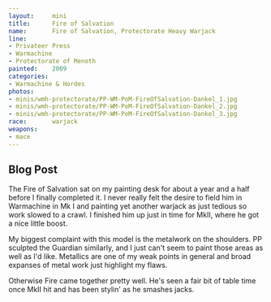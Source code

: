 ```yaml
---
layout:     mini
title:      Fire of Salvation
name:       Fire of Salvation, Protectorate Heavy Warjack
line:       
- Privateer Press
- Warmachine
- Protectorate of Menoth
painted:    2009
categories:
- Warmachine & Hordes
photos:
- minis/wmh-protectorate/PP-WM-PoM-FireOfSalvation-Dankel_1.jpg
- minis/wmh-protectorate/PP-WM-PoM-FireOfSalvation-Dankel_2.jpg
- minis/wmh-protectorate/PP-WM-PoM-FireOfSalvation-Dankel_3.jpg
race:       warjack
weapons:    
- mace
---
```


## Blog Post
The Fire of Salvation sat on my painting desk for about a year and a half before I finally completed it.  I never really felt the desire to field him in Warmachine in Mk I and painting yet another warjack as just tedious so work slowed to a crawl.  I finished him up just in time for MkII, where he got a nice little boost. 
 
My biggest complaint with this model is the metalwork on the shoulders. PP sculpted the Guardian similarly, and I just can't seem to paint those areas as well as I'd like. Metallics are one of my weak points in general and broad expanses of metal work just highlight my flaws.

Otherwise Fire came together pretty well. He's seen a fair bit of table time once MkII hit and has been stylin' as he smashes jacks.